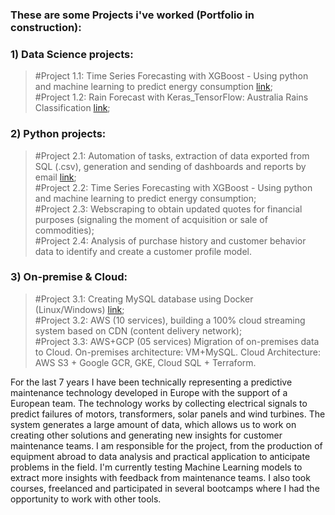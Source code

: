 ### These are some Projects i've worked (Portfolio in construction):

### 1) Data Science projects:
> #Project 1.1: Time Series Forecasting with XGBoost - Using python and machine learning to predict energy consumption [link](https://github.com/igorambrozini/Portfolio/tree/35dfa23609e9e88fddf1fd54bc0d1e3f1720004d/Project_1.1.Time%20Series%20Forecasting%20with%20XGBoost);  
> #Project 1.2: Rain Forecast with Keras_TensorFlow: Australia Rains Classification [link](https://github.com/igorambrozini/Portfolio/tree/7ab34feb02cc57296ff881831de59c07cde80059/Project_1.2.Rain%20Forecast%20with%20Keras_TensorFlow);

### 2) Python projects:
> #Project 2.1: Automation of tasks, extraction of data exported from SQL (.csv), generation and sending of dashboards and reports by email [link](https://github.com/igorambrozini/Portfolio/tree/35dfa23609e9e88fddf1fd54bc0d1e3f1720004d/Project_2.1.Automation%20of%20Tasks);  
> #Project 2.2: Time Series Forecasting with XGBoost - Using python and machine learning to predict energy consumption;  
> #Project 2.3: Webscraping to obtain updated quotes for financial purposes (signaling the moment of acquisition or sale of commodities);    
> #Project 2.4: Analysis of purchase history and customer behavior data to identify and create a customer profile model. 

### 3) On-premise & Cloud:
> #Project 3.1: Creating MySQL database using Docker (Linux/Windows) [link](https://github.com/igorambrozini/Portfolio/tree/fa29a983e108c795c230f20562c7f72a8ff31382/Project_3.1.%5BDocker%5D%20MySQL%20database%20(Linux-Windows));  
> #Project 3.2: AWS (10 services), building a 100% cloud streaming system based on CDN (content delivery network);  
> #Project 3.3: AWS+GCP (05 services) Migration of on-premises data to Cloud. On-premises architecture: VM+MySQL. Cloud Architecture: AWS S3 + Google GCR, GKE, Cloud SQL + Terraform.  


For the last 7 years I have been technically representing a predictive maintenance technology developed in Europe with the support of a European team. The technology works by collecting electrical signals to predict failures of motors, transformers, solar panels and wind turbines. The system generates a large amount of data, which allows us to work on creating other solutions and generating new insights for customer maintenance teams. I am responsible for the project, from the production of equipment abroad to data analysis and practical application to anticipate problems in the field. I'm currently testing Machine Learning models to extract more insights with feedback from maintenance teams. I also took courses, freelanced and participated in several bootcamps where I had the opportunity to work with other tools.
